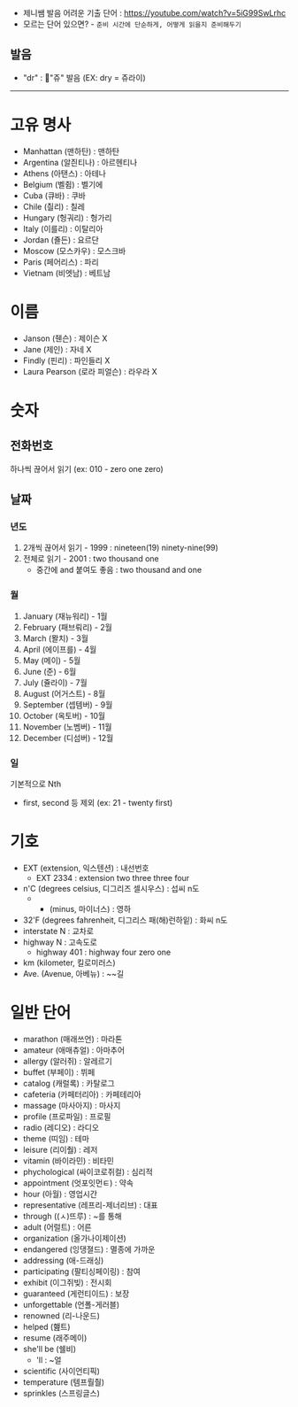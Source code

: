 - 제니쌤 발음 어려운 기출 단어 : https://youtube.com/watch?v=5iG99SwLrhc
- 모르는 단어 있으면? - `준비 시간에 단순하게, 어떻게 읽을지 준비해두기`

## 발음

- "dr" : "쥬" 발음 (EX: dry = 쥬라이) 

---
# 고유 명사
- Manhattan (맨하탄) : 맨하탄
- Argentina (알즨티나) : 아르헨티나
- Athens (아탠스) : 아테나
- Belgium (벨쥠) : 벨기에
- Cuba (큐바) : 쿠바
- Chile (칄리) : 칠레
- Hungary (헝궈리) : 헝가리
- Italy (이를리) : 이탈리아
- Jordan (죨든) : 요르단
- Moscow (모스카우) : 모스크바
- Paris (페어리스) : 파리
- Vietnam (비엣남) : 베트남

# 이름
- Janson (줸슨) : 제이슨 X
- Jane (제인) : 자네 X
- Findly (핀리) : 파인들리 X
- Laura Pearson (로라 피얼슨) : 라우라 X

# 숫자

## 전화번호

하나씩 끊어서 읽기 (ex: 010 - zero one zero)
## 날짜

### 년도

1. 2개씩 끊어서 읽기 - 1999 : nineteen(19) ninety-nine(99)
2. 전체로 읽기 - 2001 : two thousand one
	- 중간에 and 붙여도 좋음 : two thousand and one

### 월

1. January (재뉴워리) - 1월
2. February (패브뤄리) - 2월
3. March (뫌치) - 3월
4. April (에이프를) - 4월
5. May (메이) - 5월
6. June (준) - 6월
7. July (쥴라이) - 7월
8. August (어거스트) - 8월
9. September (셉템버) - 9월
10. October (옥토버) - 10월
11. November (노벰버) - 11월
12. December (디섬버) - 12월

### 일

기본적으로 Nth
- first, second 등 제외 (ex: 21 - twenty first)

# 기호

- EXT (extension, 익스텐션) : 내선번호
	- EXT 2334 : extension two three three four
- n'C (degrees celsius, 디그리즈 셀시우스) : 섭씨 n도
	- - (minus, 마이너스) : 영하
- 32'F (degrees fahrenheit, 디그리스 패(해)런하잍) : 화씨 n도
- interstate N : 교차로
- highway N : 고속도로
	- highway 401 : highway four zero one
- km (kilometer, 킬로미러스)
- Ave. (Avenue, 아베뉴) : ~~길

# 일반 단어
- marathon (매래쓰언) : 마라톤
- amateur (애매츄얼) : 아마추어
- allergy (알러쥐) : 알레르기
- buffet (부페이) : 뷔페
- catalog (캐럴록) : 카탈로그
- cafeteria (카페터리아) : 카페테리아
- massage (마사아지) : 마사지
- profile (프로파일) : 프로필
- radio (레디오) : 라디오
- theme (띠임) : 테마
- leisure (리이줠) : 레저
- vitamin (바이라민) : 비타민
- phychological (싸이코로쥐컬) : 심리적
- appointment (엇포잇먼ㅌ) : 약속
- hour (아월) : 영업시간
- representative (레프리-제너리브) : 대표
- through ((ㅅ)뜨루) : ~를 통해
- adult (어럴트) : 어른
- organization (올가나이제이션)
- endangered (잉댕졀드) : 멸종에 가까운
- addressing (애-드래싱)
- participating (팔티싱페이링) : 참여
- exhibit (이그쥐빚) : 전시회
- guaranteed (게런티이드) : 보장
- unforgettable (언폴-게러블)
- renowned (리-나운드)
- helped (햂트)
- resume (래주메이)
- she'll be (쉘비)
	- 'll : ~얼
- scientific (사이언티픽)
- temperature (템프뤌춸)
- sprinkles (스프링글스)